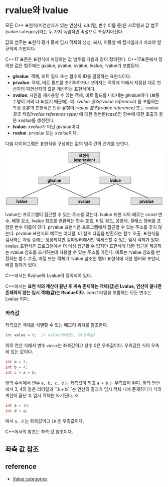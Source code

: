 # rvalue와 lvalue

모든 C++ 표현식(피연산자가 있는 연산자, 리터럴, 변수 이름 등)은 자료형과 값 범주(value category)라는 두 가지 독립적인 속성으로 특징지어진다. 

값의 범주는 표현식 평가 중에 임시 객체의 생성, 복사, 이동할 때 컴파일러가 따라야 할 규칙의 기반이다.   

C++17 표준은 표현식에 해당하는 값 범주를 다음과 같이 정의한다. C++17표준에서 정의한 값은 범주에는 gvalue, pvalue, xvalue, lvalue, rvalue가 포함된다.

* **glvalue**: 객체, 비트 필드 또는 함수의 ID를 결정하는 표현식이다.
* **prvalue**: 객체, 비트 필드를 초기화하거나 보여지는 맥락에 의해서 지정된 대로 연산자의 피연산자의 값을 계산하는 표현식이다. 
* **xvalue**: 자원을 재사용할 수 있는 객체, 비트 필드를 나타내는 *glvalue*이다 (보통 수명이 거의 다 되었기 때문에). 예: *rvalue 참조(rvalue reference)* 를 포함하는 특정 종류의 표현식은 반환 유형이 *rvalue 참조(rvalue reference)* 또는 *rvalue 참조 타입(rvalue reference type)* 에 대한 형변환(cast)인 함수에 대한 호출과 같은 *xvalue*를 생성한다. 
* **lvalue**: *xvalue*가 아닌 *glvalue*이다. 
* **rvalue**: *prvalue* 또는 *xvalue*이다. 

다음 다이어그램은 표현식을 구성하는 값의 범주 간의 관계를 보인다.

![img](./value_category.png)

lvalue는 프로그램이 접근할 수 있는 주소를 갖는다. lvalue 표현 식의 예로는 const 변수, 배열 요소, lvalue 참조를 반환하는 함수 호출, 비트 필드, 공용체, 클래스 멤버를 포함한 변수 이름이 있다. 
prvalue 표현식은 프로그램에서 접근할 수 있는 주소를 갖지 않는다. prvalue 표현식의 예로는 리터럴, 비 참조 타입을 반환하는 함수 호출, 표현식을 검사하는 과정 중에는 생성되지만
컴파일러에서만 액세스할 수 있는 임시 객체가 있다. 
xvalue 표현식은 프로그램에서 더 이상 접근할 수 없지만 표현식에 대한 접근을 제공하는 rvalue 참조를 초기하는데 사용할 수 있는 주소를 가진다. 
예로는 rvalue 참조를 반환하는 함수 호출, 배열 또는 객체가 rvalue 참조인 멤버 표현식에 대한 멤버와 포인터, 배열 첨자가 있다. 

C++에서는 Rvalue와 Lvalue이 정의되어 있다.

C++에서는 **표현 식의 계산이 끝난 후 계속 존재하는 객체(값)은 Lvalue, 연산이 끝나면 존재하지 않는 임시 객체(값)는 Rvalue이다.**
*const* 타입을 포함하는 모든 변수는 Lvalue 이다.  









### 좌측값 

좌측값은 객체를 식별할 수 있는 메모리 위치를 참조한다. 








```c++
int value = 0;  // value(좌측값), 0(우측값)
```
위의 연산 식에서 변수 ```value```는 좌측값이고 상수 0은 우측값이다. 우측값은 식의 우측에 있는 값이다.

```c++
int a = 3;
int b = 4;
int c = a + b;
````
앞의 수식에서 변수 ```a, b, c, d``` 는 좌측값이 되고 ```a + b``` 는 우측값이 된다. 
앞의 연산에서 3, 4와 같은 리터럴과 ``à + b```는 연산의 결과가 임시 객체 내에 존재하다가 식의 계산이 끝난 후 임시 객체는 파기된다. ㅇ

```c++
int a = 10;
int d = a;
```
에서 ```a, d``` 는 좌측값이고 ```10``` 은 우측값이다.

C++에서의 참조는 좌측 값 참조이다. 

## 좌측 값 참조




## reference

* [Value categories](https://en.cppreference.com/w/cpp/language/value_category)
